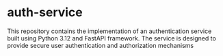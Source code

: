 # auth-service
This repository contains the implementation of an authentication service built using Python 3.12 and FastAPI framework. The service is designed to provide secure user authentication and authorization mechanisms
